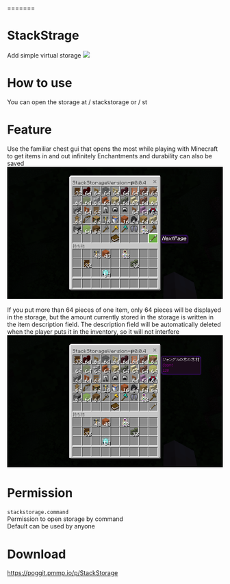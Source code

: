 
=======
# StackStrage
Add simple virtual storage
[![](https://poggit.pmmp.io/shield.state/StackStorage)](https://poggit.pmmp.io/p/StackStorage)

# How to use
You can open the storage at / stackstorage or / st

# Feature
Use the familiar chest gui that opens the most while playing with Minecraft to get items in and out infinitely
Enchantments and durability can also be saved
![image](image/image1.png)

If you put more than 64 pieces of one item, only 64 pieces will be displayed in the storage, but the amount currently stored in the storage is written in the item description field.
The description field will be automatically deleted when the player puts it in the inventory, so it will not interfere
![image2](image/image2.png)

# Permission
`stackstorage.command`  
Permission to open storage by command  
Default can be used by anyone

# Download
https://poggit.pmmp.io/p/StackStorage
